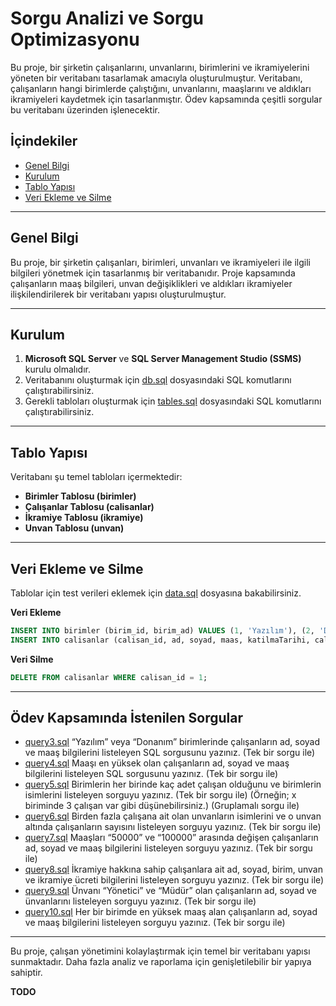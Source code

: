 # Sorgu Analizi ve Sorgu Optimizasyonu

Bu proje, bir şirketin çalışanlarını, unvanlarını, birimlerini ve ikramiyelerini yöneten bir veritabanı tasarlamak amacıyla oluşturulmuştur. Veritabanı, çalışanların hangi birimlerde çalıştığını, unvanlarını, maaşlarını ve aldıkları ikramiyeleri kaydetmek için tasarlanmıştır. Ödev kapsamında çeşitli sorgular bu veritabanı üzerinden işlenecektir.

## İçindekiler
- [Genel Bilgi](#genel-bilgi)
- [Kurulum](#kurulum)
- [Tablo Yapısı](#tablo-yapısı)
- [Veri Ekleme ve Silme](#veri-ekleme-ve-silme)

---
## Genel Bilgi
Bu proje, bir şirketin çalışanları, birimleri, unvanları ve ikramiyeleri ile ilgili bilgileri yönetmek için tasarlanmış bir veritabanıdır. Proje kapsamında çalışanların maaş bilgileri, unvan değişiklikleri ve aldıkları ikramiyeler ilişkilendirilerek bir veritabanı yapısı oluşturulmuştur.

---
## Kurulum
1. **Microsoft SQL Server** ve **SQL Server Management Studio (SSMS)** kurulu olmalıdır.
2. Veritabanını oluşturmak için [db.sql](https://github.com/zahidayturan/codes-database-lab-course/blob/main/labwork-3/db.sql) dosyasındaki SQL komutlarını çalıştırabilirsiniz.
3. Gerekli tabloları oluşturmak için [tables.sql](https://github.com/zahidayturan/codes-database-lab-course/blob/main/labwork-3/tables.sql) dosyasındaki SQL komutlarını çalıştırabilirsiniz.
---
## Tablo Yapısı
Veritabanı şu temel tabloları içermektedir:

- **Birimler Tablosu (birimler)**
- **Çalışanlar Tablosu (calisanlar)**
- **İkramiye Tablosu (ikramiye)**
- **Unvan Tablosu (unvan)**

---
## Veri Ekleme ve Silme
Tablolar için test verileri eklemek için [data.sql](https://github.com/zahidayturan/codes-database-lab-course/blob/main/labwork-2/data.sql) dosyasına bakabilirsiniz.

**Veri Ekleme**
```sql
INSERT INTO birimler (birim_id, birim_ad) VALUES (1, 'Yazılım'), (2, 'Donanım'), (3, 'Güvenlik');
INSERT INTO calisanlar (calisan_id, ad, soyad, maas, katilmaTarihi, calisan_birim_id) VALUES (1, 'Ali', 'Yılmaz', 100000, '2014-02-02', 1);
```

**Veri Silme**
```sql
DELETE FROM calisanlar WHERE calisan_id = 1;
```
---
## Ödev Kapsamında İstenilen Sorgular
- [query3.sql](https://github.com/zahidayturan/codes-database-lab-course/blob/main/labwork-3/query3.sql) “Yazılım” veya “Donanım” birimlerinde çalışanların ad, soyad ve maaş bilgilerini listeleyen SQL sorgusunu yazınız. (Tek bir sorgu ile) 
- [query4.sql](https://github.com/zahidayturan/codes-database-lab-course/blob/main/labwork-3/query4.sql) Maaşı en yüksek olan çalışanların ad, soyad ve maaş bilgilerini listeleyen SQL sorgusunu yazınız. (Tek bir sorgu ile) 
- [query5.sql](https://github.com/zahidayturan/codes-database-lab-course/blob/main/labwork-3/query5.sql) Birimlerin her birinde kaç adet çalışan olduğunu ve birimlerin isimlerini listeleyen sorguyu yazınız. (Tek bir sorgu ile) (Örneğin; x biriminde 3 
çalışan var gibi düşünebilirsiniz.) (Gruplamalı sorgu ile) 
- [query6.sql](https://github.com/zahidayturan/codes-database-lab-course/blob/main/labwork-3/query6.sql) Birden fazla çalışana ait olan unvanların isimlerini ve o unvan altında çalışanların sayısını listeleyen sorguyu yazınız. (Tek bir sorgu ile) 
- [query7.sql](https://github.com/zahidayturan/codes-database-lab-course/blob/main/labwork-3/query7.sql) Maaşları “50000” ve “100000” arasında değişen çalışanların ad, soyad ve maaş bilgilerini listeleyen sorguyu yazınız. (Tek bir sorgu ile) 
- [query8.sql](https://github.com/zahidayturan/codes-database-lab-course/blob/main/labwork-3/query8.sql) İkramiye hakkına sahip çalışanlara ait ad, soyad, birim, unvan ve ikramiye ücreti bilgilerini listeleyen sorguyu yazınız. (Tek bir sorgu ile) 
- [query9.sql](https://github.com/zahidayturan/codes-database-lab-course/blob/main/labwork-3/query9.sql) Ünvanı “Yönetici” ve “Müdür” olan çalışanların ad, soyad ve ünvanlarını listeleyen sorguyu yazınız. (Tek bir sorgu ile) 
- [query10.sql](https://github.com/zahidayturan/codes-database-lab-course/blob/main/labwork-3/query10.sql) Her bir birimde en yüksek maaş alan çalışanların ad, soyad ve maaş bilgilerini listeleyen sorguyu yazınız. (Tek bir sorgu ile)

---
Bu proje, çalışan yönetimini kolaylaştırmak için temel bir veritabanı yapısı sunmaktadır. Daha fazla analiz ve raporlama için genişletilebilir bir yapıya sahiptir.

**TODO**

